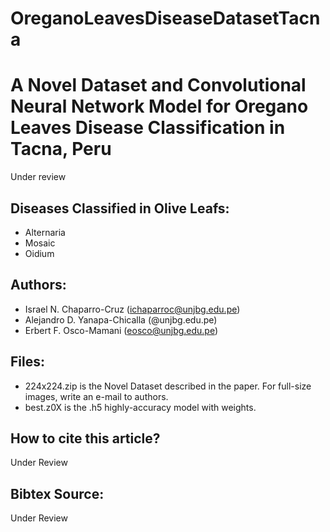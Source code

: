 # OreganoLeavesDiseaseDatasetTacna

# A Novel Dataset and Convolutional Neural Network  Model for Oregano Leaves Disease Classification in Tacna, Peru

Under review

## Diseases Classified in Olive Leafs:
- Alternaria
- Mosaic
- Oidium

## Authors:
- Israel N. Chaparro-Cruz (ichaparroc@unjbg.edu.pe)
- Alejandro D. Yanapa-Chicalla (@unjbg.edu.pe)
- Erbert F. Osco-Mamani (eosco@unjbg.edu.pe)

## Files:
- 224x224.zip is the Novel Dataset described in the paper. For full-size images, write an e-mail to authors.
- best.z0X is the .h5 highly-accuracy model with weights.

## How to cite this article?
Under Review

## Bibtex Source:
Under Review
